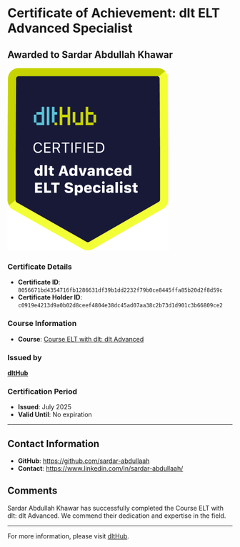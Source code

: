 
# Certificate of Achievement: dlt ELT Advanced Specialist

## Awarded to **Sardar Abdullah Khawar**

![Course Image](../badges/advanced_etl_specialist.png)

### Certificate Details
- **Certificate ID**: `8056671bd4354716fb1286631df39b1dd2232f79b0ce8445ffa85b20d2f8d59c`
- **Certificate Holder ID**: `c0919e4213d9a0b02d8ceef4804e38dc45ad07aa38c2b73d1d901c3b66809ce2`

### Course Information
- **Course**: [Course ELT with dlt: dlt Advanced](https://github.com/dlt-hub/dlthub-education/tree/main/courses/dlt_advanced_2025)

### Issued by
[**dltHub**](https://dlthub.com/) 

### Certification Period
- **Issued**: July 2025
- **Valid Until**: No expiration

---

## Contact Information
- **GitHub**: https://github.com/sardar-abdullaah
- **Contact**: https://www.linkedin.com/in/sardar-abdullaah/

## Comments
Sardar Abdullah Khawar has successfully completed the Course ELT with dlt: dlt Advanced. We commend their dedication and expertise in the field.

---

For more information, please visit [dltHub](https://dlthub.com/).
    